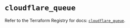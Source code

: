 # `cloudflare_queue`

Refer to the Terraform Registry for docs: [`cloudflare_queue`](https://registry.terraform.io/providers/cloudflare/cloudflare/5.7.1/docs/resources/queue).
